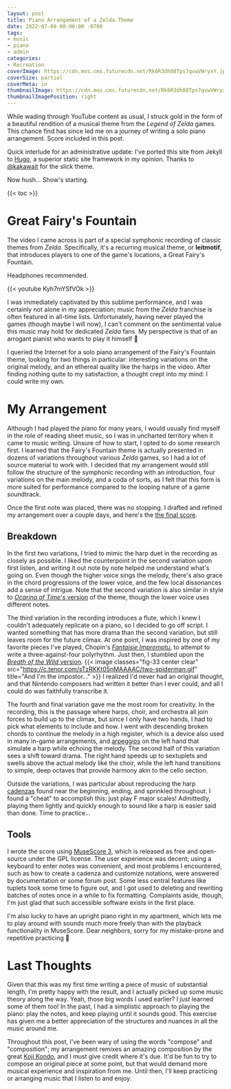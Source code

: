 ```yaml
---
layout: post
title: Piano Arrangement of a Zelda Theme
date: 2022-07-09 00:00:00 -0700
tags:
- music
- piano
- admin
categories:
- Recreation
coverImage: https://cdn.mos.cms.futurecdn.net/Rk6R3dh88Tps7qvwVWryxY.jpg
coverSize: partial
coverMeta: in
thumbnailImage: https://cdn.mos.cms.futurecdn.net/Rk6R3dh88Tps7qvwVWryxY.jpg
thumbnailImagePosition: right
---
```


While wading through YouTube content as usual, I struck gold in the form of a beautiful rendition of a musical theme from the *Legend of Zelda* games. This chance find has since led me on a journey of writing a solo piano arrangement. Score included in this post.

<!--more-->

Quick interlude for an administrative update: I've ported this site from Jekyll to [Hugo](https://gohugo.io/), a superior static site framework in my opinion. Thanks to [@kakawait](https://github.com/kakawait/hugo-tranquilpeak-theme) for the slick theme.

Now hush... Show's starting.

{{< toc >}}

# Great Fairy's Fountain

The video I came across is part of a special symphonic recording of classic themes from *Zelda*. Specifically, it's a recurring musical theme, or **leitmotif**, that introduces players to one of the game's locations, a Great Fairy's Fountain.

Headphones recommended.

{{< youtube Kyh7mYSfVOk >}}

I was immediately captivated by this sublime performance, and I was certainly not alone in my appreciation; music from the *Zelda* franchise is often featured in all-time lists. Unfortunately, having never played the games (though maybe I will now), I can't comment on the sentimental value this music may hold for dedicated *Zelda* fans. My perspective is that of an arrogant pianist who wants to play it himself 😤

I queried the Internet for a solo piano arrangement of the Fairy's Fountain theme, looking for two things in particular: interesting variations on the original melody, and an ethereal quality like the harps in the video. After finding nothing quite to my satisfaction, a thought crept into my mind: I could write my own.

# My Arrangement

Although I had played the piano for many years, I would usually find myself in the role of reading sheet music, so I was in uncharted territory when it came to music writing. Unsure of how to start, I opted to do some research first. I learned that the Fairy's Fountain theme is actually presented in dozens of variations throughout various *Zelda* games, so I had a lot of source material to work with. I decided that my arrangement would still follow the structure of the symphonic recording with an introduction, four variations on the main melody, and a coda of sorts, as I felt that this form is more suited for performance compared to the looping nature of a game soundtrack.

Once the first note was placed, there was no stopping. I drafted and refined my arrangement over a couple days, and here's the [the final score](https://drive.google.com/file/d/1Ccd-xBVs_ZjjGalNOtO6XzlsUbpBk7CY/view?usp=sharing).

## Breakdown

In the first two variations, I tried to mimic the harp duet in the recording as closely as possible. I liked the counterpoint in the second variation upon first listen, and writing it out note by note helped me understand what's going on. Even though the higher voice sings the melody, there's also grace in the chord progressions of the lower voice, and the few local dissonances add a sense of intrigue. Note that the second variation is also similar in style to [*Ocarina of Time*'s version](https://youtu.be/id0kbyKCG8c?t=4) of the theme, though the lower voice uses different notes.

The third variation in the recording introduces a flute, which I knew I couldn't adequately replicate on a piano, so I decided to go off script. I wanted something that has more drama than the second variation, but still leaves room for the future climax. At one point, I was inspired by one of my favorite pieces I've played, Chopin's [*Fantaisie Impromptu*](https://youtu.be/tvm2ZsRv3C8?t=30), to attempt to write a three-against-four polyrhythm. Just then, I stumbled upon the [*Breath of the Wild* version](https://youtu.be/vQf36-oa6p0).
{{< image classes="fig-33 center clear" src="https://c.tenor.com/sTzRKKt05nMAAAAC/two-spiderman.gif" title="And I'm the impostor..." >}}
I realized I'd never had an original thought, and that Nintendo composers had written it better than I ever could, and all I could do was faithfully transcribe it.

The fourth and final variation gave me the most room for creativity. In the recording, this is the passage where harps, choir, and orchestra all join forces to build up to the climax, but since I only have two hands, I had to pick what elements to include and how. I went with descending broken chords to continue the melody in a high register, which is a device also used in many in-game arrangements, and [arpeggios](https://en.wikipedia.org/wiki/Arpeggio) on the left hand that simulate a harp while echoing the melody. The second half of this variation sees a shift toward drama. The right hand speeds up to sextuplets and swells above the actual melody like the choir, while the left hand transitions to simple, deep octaves that provide harmony akin to the cello section.

Outside the variations, I was particular about reproducing the harp [cadenzas](https://en.wikipedia.org/wiki/Cadenza) found near the beginning, ending, and sprinkled throughout. I found a "cheat" to accomplish this: just play F major scales! Admittedly, playing them lightly and quickly enough to sound like a harp is easier said than done. Time to practice...

## Tools

I wrote the score using [MuseScore 3](https://musescore.org), which is released as free and open-source under the GPL license. The user experience was decent; using a keyboard to enter notes was convenient, and most problems I encountered, such as how to create a cadenza and customize notations, were answered by documentation or some forum post. Some less central features like tuplets took some time to figure out, and I got used to deleting and rewriting batches of notes once in a while to fix formatting. Complaints aside, though, I'm just glad that such accessible software exists in the first place.

I'm also lucky to have an upright piano right in my apartment, which lets me to play around with sounds much more freely than with the playback functionality in MuseScore. Dear neighbors, sorry for my mistake-prone and repetitive practicing 🙏

# Last Thoughts

Given that this was my first time writing a piece of music of substantial length, I'm pretty happy with the result, and I actually picked up some music theory along the way. Yeah, those big words I used earlier? I *just* learned some of them too! In the past, I had a simplistic approach to playing the piano: play the notes, and keep playing until it sounds good. This exercise has given me a better appreciation of the structures and nuances in all the music around me.

Throughout this post, I've been wary of using the words "compose" and "composition"; my arrangement remixes an amazing composition by the great [Koji Kondo](https://en.wikipedia.org/wiki/Koji_Kondo), and I must give credit where it's due. It'd be fun to try to compose an original piece at some point, but that would demand more musical experience and inspiration from me. Until then, I'll keep practicing or arranging music that I listen to and enjoy.
